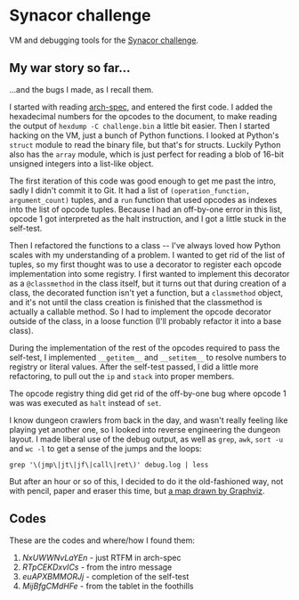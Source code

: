 # Synacor challenge

VM and debugging tools for the [Synacor challenge](https://challenge.synacor.com/).

## My war story so far...

...and the bugs I made, as I recall them.

I started with reading [arch-spec](./arch-spec), and entered the first code. I
added the hexadecimal numbers for the opcodes to the document, to make reading
the output of `hexdump -C challenge.bin` a little bit easier. Then I started
hacking on the VM, just a bunch of Python functions. I looked at Python's
`struct` module to read the binary file, but that's for structs. Luckily Python
also has the `array` module, which is just perfect for reading a blob of 16-bit
unsigned integers into a list-like object.

The first iteration of this code was good enough to get me past the intro,
sadly I didn't commit it to Git. It had a list of `(operation_function,
argument_count)` tuples, and a `run` function that used opcodes as indexes
into the list of opcode tuples. Because I had an off-by-one error in this list,
opcode 1 got interpreted as the halt instruction, and I got a little stuck in the
self-test.

Then I refactored the functions to a class -- I've always loved how Python
scales with my understanding of a problem. I wanted to get rid of the list of
tuples, so my first thought was to use a decorator to register each opcode
implementation into some registry. I first wanted to implement this decorator
as a `@classmethod` in the class itself, but it turns out that during creation
of a class, the decorated function isn't yet a function, but a `classmethod`
object, and it's not until the class creation is finished that the classmethod
is actually a callable method. So I had to implement the opcode decorator
outside of the class, in a loose function (I'll probably refactor it into a
base class).

During the implementation of the rest of the opcodes required to pass the
self-test, I implemented `__getitem__` and `__setitem__` to resolve numbers to
registry or literal values. After the self-test passed, I did a little more
refactoring, to pull out the `ip` and `stack` into proper members.

The opcode registry thing did get rid of the off-by-one bug where opcode 1 was
was executed as `halt` instead of `set`.

I know dungeon crawlers from back in the day, and wasn't really feeling like
playing yet another one, so I looked into reverse engineering the dungeon layout.
I made liberal use of the debug output, as well as `grep`, `awk`, `sort -u` and
`wc -l` to get a sense of the jumps and the loops:

    grep '\(jmp\|jt\|jf\|call\|ret\)' debug.log | less

But after an hour or so of this, I decided to do it the old-fashioned way, not
with pencil, paper and eraser this time, but [a map drawn by
Graphviz](./dungeon.svg).

## Codes

These are the codes and where/how I found them:

1. *NxUWWNvLaYEn* - just RTFM in arch-spec
2. *RTpCEKDxvICs* - from the intro message
3. *euAPXBMMORJj* - completion of the self-test
4. *MijBfgCMdHFe* - from the tablet in the foothills
